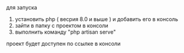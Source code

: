для запуска
1) установить php ( весрия 8.0 и выше ) и добавить его в консоль
2) зайти в папку с проектом в консоли
3) выполнить команду "php artisan serve"

проект будет доступен по ссылке в консоли
